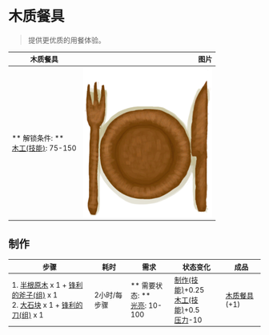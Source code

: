 # 木质餐具  
> 提供更优质的用餐体验。  
  
  木质餐具  |   图片   
 ----  |  ----:   
 ** 解锁条件: **<br>[木工(技能)](Skill_Woodworking.md): 75-150  |  <img decoding="async" src="Sprite/EatingUtensilsWood.png" href="a.md" style="max-width:300px;max-height:300px;">   
  
## 制作  
步骤  |  耗时  |  需求  |  状态变化  |  成品  
----  |  ----  |  ----  |  ----  |  ----  
1. [半根原木](HalfLog.md) x 1 + [锋利的斧子(组)](GpTag_AxeAdv.md) x 1<br>2. [大石块](StoneHeavy.md) x 1 + [锋利的刀(组)](GpTag_CutterAdv.md) x 1  |  2小时/每步骤  |  ** 需要状态: **<br>[光亮](Light.md): 10-100  |  [制作(技能)](Skill_Crafting.md)+0.25<br>[木工(技能)](Skill_Woodworking.md)+0.5<br>[压力](Stress.md)-10  |  [木质餐具](EatingUtensilsWooden.md)(+1)  


<script>document.title="木质餐具 - 卡牌生存百科 Card Survival Wiki";</script>